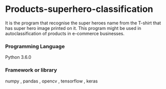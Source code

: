 # Products-superhero-classification
It is the program that recognise the super heroes name from the T-shirt that has super hero image printed on it.
This program might be used in autoclassification of products in e-commerce businesses. 

### Programming Language
Python 3.6.0
### Framework or library
 numpy , pandas , opencv , tensorflow , keras
 


